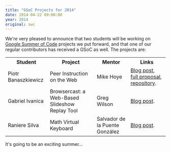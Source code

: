 ```yaml
---
title: "GSoC Projects for 2014"
date: 2014-04-22 09:00:00
year: 2014
original: swc
---
```

<p>
  We're very pleased to announce that two students will be working on
  <a href="https://www.google-melange.com/gsoc/homepage/google/gsoc2014">Google Summer of Code</a>
  projects we put forward,
  and that one of our regular contributors
  has received a GSoC as well.
  The projects are:
</p>
<table class="table table-striped">
  <tr>
    <th>Student</th>
    <th>Project</th>
    <th>Mentor</th>
    <th>Links</th>
  <tr>
    <td>Piotr Banaszkiewicz</td>
    <td>Peer Instruction on the Web</td>
    <td>Mike Hoye</td>
    <td>
      <a href="http://piotr.banaszkiewicz.org/blog/2014/04/24/peer-instruction-a-summer-project-for-mozilla/">Blog post</a>,
      <a href="https://gist.github.com/pbanaszkiewicz/11292070">full proposal</a>,
      <a href="https://github.com/pbanaszkiewicz/peer-instruction">repository</a>.
    </td>
  </tr>
  <tr>
    <td>Gabriel Ivanica</td>
    <td>Browsercast: a Web-Based Slideshow Replay Tool</td>
    <td>Greg Wilson</td>
    <td>
      <a href="http://blog.gabrielivanica.com/2014/04/25/browsercast-google-summer-2014/">Blog post</a>.
    </td>
  </tr>
  <tr>
    <td>Raniere Silva</td>
    <td>Math Virtual Keyboard</td>
    <td>Salvador de la Puente Gonz&aacute;lez</td>
    <td>
      <a href="http://blog.rgaiacs.com/2014/04/22/gsoc2014.html">Blog post</a>.
    </td>
  </tr>
</table>
<p>
  It's going to be an exciting summer...
</p>
